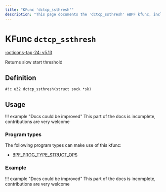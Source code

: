 ```yaml
---
title: "KFunc 'dctcp_ssthresh'"
description: "This page documents the 'dctcp_ssthresh' eBPF kfunc, including its definition, usage, program types that can use it, and examples."
---
```

# KFunc `dctcp_ssthresh`

<!-- [FEATURE_TAG](dctcp_ssthresh) -->
[:octicons-tag-24: v5.13](https://github.com/torvalds/linux/commit/e78aea8b2170be1b88c96a4d138422986a737336)
<!-- [/FEATURE_TAG] -->

Returns slow start threshold

## Definition

<!-- [KFUNC_DEF] -->
`#!c u32 dctcp_ssthresh(struct sock *sk)`
<!-- [/KFUNC_DEF] -->

## Usage

!!! example "Docs could be improved"
    This part of the docs is incomplete, contributions are very welcome

### Program types

The following program types can make use of this kfunc:

<!-- [KFUNC_PROG_REF] -->
- [BPF_PROG_TYPE_STRUCT_OPS](../program-type/BPF_PROG_TYPE_STRUCT_OPS.md)
<!-- [/KFUNC_PROG_REF] -->

### Example

!!! example "Docs could be improved"
    This part of the docs is incomplete, contributions are very welcome

